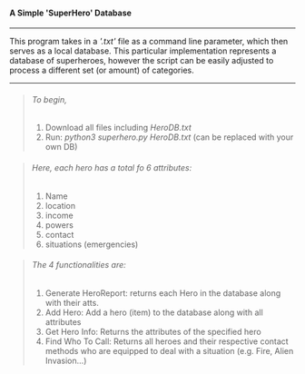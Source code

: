 #### A Simple 'SuperHero' Database

---

This program takes in a *'.txt'*  file as a command line parameter, which then serves as a local database.
This particular implementation represents a database of superheroes, however the script can be easily adjusted to process a different set (or amount) of categories. 

---

> ###### To begin,
>
> 1. Download all files including _HeroDB.txt_
> 2. Run: _python3 superhero.py HeroDB.txt_  (can be replaced with your own DB)

> ###### Here, each hero has a total fo 6 attributes:
>
> 1. Name
> 2. location
> 3. income
> 4. powers
> 5. contact
> 6. situations (emergencies)

> ###### The 4 functionalities are:
>
> 1. Generate HeroReport: returns each Hero in the database along with their atts.
> 2. Add Hero: Add a hero (item) to the database along with all attributes 
> 3. Get Hero Info: Returns the attributes of the specified hero
> 4. Find Who To Call: Returns all heroes and their respective contact methods who are equipped to deal with a situation (e.g. Fire, Alien Invasion...)